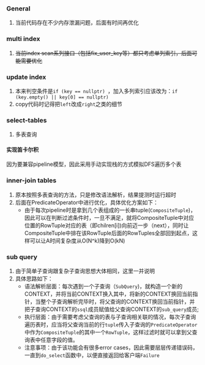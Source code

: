 ### General
1. 当前代码存在不少内存泄漏问题，后面有时间再优化

### multi index
1. ~~当前index scan系列接口（包括fix_user_key等）都只考虑单列索引，后面可能需要优化~~

### update index
1. 本来判空条件是`if (key == nullptr) `，加入多列索引应该改为：`if (key.empty() || key[0] == nullptr) `
2. copy代码时记得把`left`改成`right`之类的细节

### select-tables
1. 多表查询
#### 实现笛卡尔积
因为要兼容pipeline模型，因此采用手动实现栈的方式模拟DFS遍历多个表

### inner-join tables
1. 原本按照多表查询的方法，只是修改语法解析，结果提测时运行超时
2. 后面在PredicateOperator中进行优化，具体优化方案如下：
    - 由于每次pipeline时是拿到几个表组成的一长串tuple(`CompositeTuple`)，因此可以在判断过滤条件时，一旦不满足，就将CompositeTuple中对应位置的RowTuple对应的表（即chilren[i])向前迈一步（next），同时让CompositeTuple中排在该RowTuple后面的RowTuples全部回到起点，这样可以让A时间复杂度从O(N^k)降到O(kN)

### sub query
1. 由于简单子查询跟复杂子查询思想大体相同，这里一并说明
2. 具体思路如下：
    - 语法解析层面：每次遇到一个子查询（`SubQuery`)，就构造一个新的CONTEXT，并将当前CONTEXT换入其中，将新的CONTEXT换回当前指针，当整个子查询解析完毕时，将父查询的CONTEXT换回当前指针，并把子查询CONTEXT的`ssql`成员赋值给父查询CONTEXT的`sub_query`成员;
    - 执行层面：由于需要考虑父查询的表与子查询相关联的情况，每次子查询遍历表时，应当将父查询当前的行`tuple`传入子查询的`PredicateOperator`中作为`CompositeTuple`的其中一个`RowTuple`，这样过滤时就可以拿到父查询表中任意字段的值。
    - 注意事项：由于该功能会有很多error cases，因此需要层层传递错误码，一直到`do_select`函数中，以便直接返回给客户端`Failure`